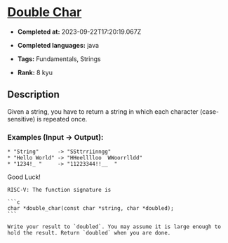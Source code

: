 # [Double Char](https://www.codewars.com/kata/56b1f01c247c01db92000076)

- **Completed at:** 2023-09-22T17:20:19.067Z

- **Completed languages:** java

- **Tags:** Fundamentals, Strings

- **Rank:** 8 kyu

## Description

Given a string, you have to return a string in which each character (case-sensitive) is repeated once.

### Examples (Input -> Output):
```
* "String"      -> "SSttrriinngg"
* "Hello World" -> "HHeelllloo  WWoorrlldd"
* "1234!_ "     -> "11223344!!__  "
```
Good Luck!

~~~if:riscv
RISC-V: The function signature is

```c
char *double_char(const char *string, char *doubled);
```

Write your result to `doubled`. You may assume it is large enough to hold the result. Return `doubled` when you are done.
~~~
